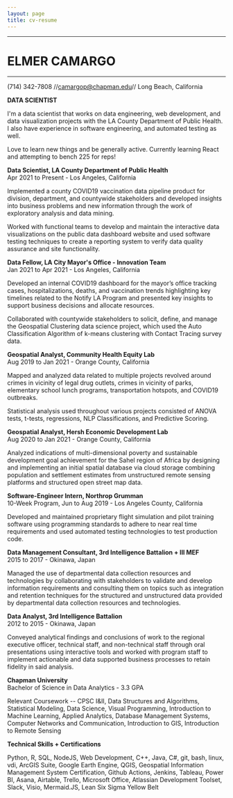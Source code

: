 ```yaml
---
layout: page
title: cv-resume
---
```



---
# ELMER CAMARGO
---

(714) 342-7808 //[camargop@chapman.edu](mailto:camargop@chapman.edu)// Long Beach, California

**DATA SCIENTIST**

I'm a data scientist that works on data engineering, web development, and data visualization projects with the LA County Department of Public Health. I also have experience in software engineering, and automated testing as well. 

Love to learn new things and be generally active. Currently learning React and attempting to bench 225 for reps!

**Data Scientist,  LA County Department of Public Health**        
Apr 2021 to Present - Los Angeles, California

Implemented a county COVID19 vaccination data pipeline product for division, department, and countywide stakeholders and developed insights into business problems and new information through the work of exploratory analysis and data mining.

Worked with functional teams to develop and maintain the interactive data visualizations on the public data dashboard website and used software testing techniques to create a reporting system to verify data quality assurance and site functionality.

**Data Fellow,  LA City Mayor's Office - Innovation Team**        
Jan 2021 to Apr 2021 - Los Angeles, California

Developed an internal COVID19 dashboard for the mayor’s office tracking cases, hospitalizations, deaths, and vaccination trends highlighting key timelines related to the Notify LA Program and presented key insights to support business decisions and allocate resources.

Collaborated with countywide stakeholders to solicit, define, and manage the Geospatial Clustering data science project, which used the Auto Classification Algorithm of k-means clustering with Contact Tracing survey data.

**Geospatial Analyst,  Community Health Equity Lab**        
Aug 2019 to Jan 2021 - Orange County, California

Mapped and analyzed data related to multiple projects revolved around crimes in vicinity of legal drug outlets, crimes in vicinity of parks, elementary school lunch programs, transportation hotspots, and COVID19 outbreaks.

Statistical analysis used throughout various projects consisted of ANOVA tests, t-tests, regressions, NLP Classifications, and Predictive Scoring.

**Geospatial Analyst,  Hersh Economic Development Lab**        
Aug 2020 to Jan 2021 - Orange County, California

Analyzed indications of multi-dimensional poverty and sustainable development goal achievement for the Sahel region of Africa by designing and implementing an initial spatial database via cloud storage combining population and settlement estimates from unstructured remote sensing platforms and structured open street map data.

**Software-Engineer Intern, Northrop Grumman**  \
10-Week Program, Jun to Aug 2019 - Los Angeles County, California

Developed and maintained proprietary flight simulation and pilot training software using programming standards to adhere to near real time requirements and used automated testing technologies to test production code.

**Data Management Consultant, 3rd Intelligence Battalion + III MEF**  \
2015 to 2017 - Okinawa, Japan

Managed the use of departmental data collection resources and technologies by collaborating with stakeholders to validate and develop information requirements and consulting them on topics such as integration and retention techniques for the structured and unstructured data provided by departmental data collection resources and technologies.

**Data Analyst, 3rd Intelligence Battalion**  \
2012 to 2015 - Okinawa, Japan

Conveyed analytical findings and conclusions of work to the regional executive officer, technical staff, and non-technical staff through oral presentations using interactive tools and worked with program staff to implement actionable and data supported business processes to retain fidelity in said analysis.

**Chapman University**  \
Bachelor of Science in Data Analytics - 3.3 GPA

Relevant Coursework -- CPSC I&II, Data Structures and Algorithms, Statistical Modeling, Data Science, Visual Programming, Introduction to Machine Learning, Applied Analytics, Database Management Systems, Computer Networks and Communication, Introduction to GIS, Introduction to Remote Sensing

**Technical Skills + Certifications**

Python, R, SQL, NodeJS, Web Development, C++, Java, C#, git, bash, linux, vdi, ArcGIS Suite, Google Earth Engine, QGIS, Geospatial Information Management System Certification, Github Actions, Jenkins, Tableau, Power BI, Asana, Airtable, Trello, Microsoft Office, Atlassian Development Toolset, Slack, Visio, Mermaid.JS, Lean Six Sigma Yellow Belt
